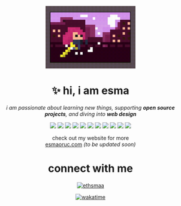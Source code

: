 <p align="center">
  <img src="assets/output-onlinegiftools.gif" width="240" alt="pixel esma gif" />
</p>

<h1 align="center">✨ hi, i am esma</h1>

<p align="center">
<em>i am passionate about learning new things, supporting <b>open source projects</b>, and diving into <b>web design</b></em></p>

<p align="center">
  <img src="https://img.shields.io/badge/-JavaScript-FFF8B0?style=flat&logo=javascript&logoColor=F7DF1E" />
  <img src="https://img.shields.io/badge/-TypeScript-BFE3FF?style=flat&logo=TypeScript&logoColor=3178C6" />
  <img src="https://img.shields.io/badge/-React-C9F4FF?style=flat&logo=react&logoColor=61DAFB" />
  <img src="https://img.shields.io/badge/-React%20Native-C9F4FF?style=flat&logo=react&logoColor=61DAFB" />
  <img src="https://img.shields.io/badge/Next.js-F0F0F0?style=flat&logo=Next.js&logoColor=000000" />
  <img src="https://img.shields.io/badge/-Docker-CFE8FF?style=flat&logo=docker&logoColor=2496ED" />
  <img src="https://img.shields.io/badge/Aseprite-E8DAFF?style=flat&logo=Aseprite&logoColor=7D929E" />
  <img src="https://custom-icon-badges.demolab.com/badge/C%23-DCD2FF?logo=cshrp&logoColor=512BD4" />
  <img src="https://img.shields.io/badge/-Java-FFE9CC?style=flat&logo=openjdk&logoColor=FFA518" />
  <img src="https://img.shields.io/badge/-MySQL-FFF1D6?style=flat&logo=mysql&logoColor=00758F" />
  <img src="https://img.shields.io/badge/Supabase-D2FBE3?style=flat&logo=supabase&logoColor=3FCF8E" />
</p>

<p align="center">
  check out my website for more<br>
  <a href="https://www.esmaoruc.com/">esmaoruc.com</a> <em>(to be updated soon)</em>
</p>


<h1 align="center">connect with me</h1>

<p align="center">
  <a href="https://twitter.com/eesmaoruc" target="blank">
    <img align="center" src="https://raw.githubusercontent.com/rahuldkjain/github-profile-readme-generator/master/src/images/icons/Social/twitter.svg" alt="ethsmaa" height="30" width="40" />
  </a>
</p>

<p align="center">
  <a href="https://wakatime.com/@faafbef5-9bef-4306-a9a1-6d3c09b92290">
    <img src="https://wakatime.com/badge/user/faafbef5-9bef-4306-a9a1-6d3c09b92290.svg" alt="wakatime" />
  </a>
</p>
